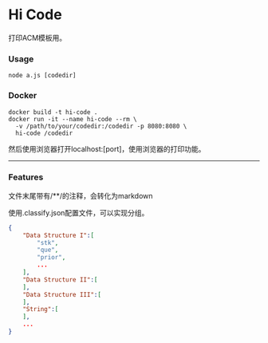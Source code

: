 # Hi Code

打印ACM模板用。

### Usage

```shell
node a.js [codedir]
```

### Docker

```shell
docker build -t hi-code .
docker run -it --name hi-code --rm \
  -v /path/to/your/codedir:/codedir -p 8080:8080 \
  hi-code /codedir
```

然后使用浏览器打开localhost:[port]，使用浏览器的打印功能。

---

### Features

文件末尾带有/**/的注释，会转化为markdown

使用.classify.json配置文件，可以实现分组。

```json
{
	"Data Structure I":[
		"stk",
		"que",
		"prior",
		...
	],
	"Data Structure II":[
	],
	"Data Structure III":[
	],
	"String":[
	],
	...
}
```
